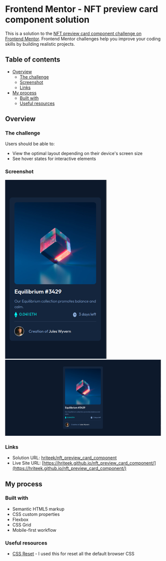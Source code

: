 # Frontend Mentor - NFT preview card component solution

This is a solution to the [NFT preview card component challenge on Frontend Mentor](https://www.frontendmentor.io/challenges/nft-preview-card-component-SbdUL_w0U). Frontend Mentor challenges help you improve your coding skills by building realistic projects.

## Table of contents

- [Overview](#overview)
  - [The challenge](#the-challenge)
  - [Screenshot](#screenshot)
  - [Links](#links)
- [My process](#my-process)
  - [Built with](#built-with)
  - [Useful resources](#useful-resources)

## Overview

### The challenge

Users should be able to:

- View the optimal layout depending on their device's screen size
- See hover states for interactive elements

### Screenshot

![](./images/mobile.png)
![](./images/desktop.png)

### Links

- Solution URL: [hriteek/nft_preview_card_component](https://github.com/hriteek/nft_preview_card_component)
- Live Site URL: [https://hriteek.github.io/nft_preview_card_component/](https://hriteek.github.io/nft_preview_card_component/)

## My process

### Built with

- Semantic HTML5 markup
- CSS custom properties
- Flexbox
- CSS Grid
- Mobile-first workflow

### Useful resources

- [CSS Reset](https://piccalil.li/blog/a-modern-css-reset/) - I used this for reset all the default browser CSS
